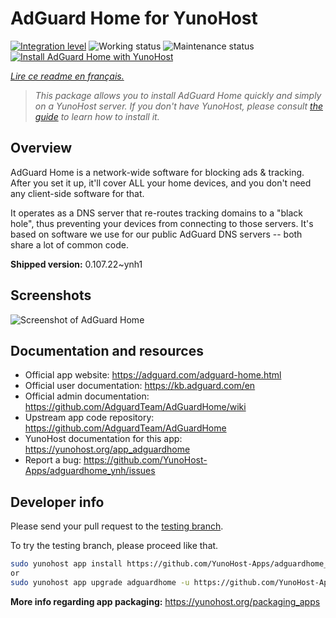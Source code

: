 <!--
N.B.: This README was automatically generated by https://github.com/YunoHost/apps/tree/master/tools/README-generator
It shall NOT be edited by hand.
-->

# AdGuard Home for YunoHost

[![Integration level](https://dash.yunohost.org/integration/adguardhome.svg)](https://dash.yunohost.org/appci/app/adguardhome) ![Working status](https://ci-apps.yunohost.org/ci/badges/adguardhome.status.svg) ![Maintenance status](https://ci-apps.yunohost.org/ci/badges/adguardhome.maintain.svg)  
[![Install AdGuard Home with YunoHost](https://install-app.yunohost.org/install-with-yunohost.svg)](https://install-app.yunohost.org/?app=adguardhome)

*[Lire ce readme en français.](./README_fr.md)*

> *This package allows you to install AdGuard Home quickly and simply on a YunoHost server.
If you don't have YunoHost, please consult [the guide](https://yunohost.org/#/install) to learn how to install it.*

## Overview

AdGuard Home is a network-wide software for blocking ads & tracking. After you set it up, it'll cover ALL your home devices, and you don't need any client-side software for that.

It operates as a DNS server that re-routes tracking domains to a "black hole", thus preventing your devices from connecting to those servers. It's based on software we use for our public AdGuard DNS servers -- both share a lot of common code.


**Shipped version:** 0.107.22~ynh1

## Screenshots

![Screenshot of AdGuard Home](./doc/screenshots/68747470733a2f2f63646e2e616467756172642e636f6d2f7075626c69632f416467756172642f436f6d6d6f6e2f616467756172645f686f6d652e676966.gif)

## Documentation and resources

* Official app website: <https://adguard.com/adguard-home.html>
* Official user documentation: <https://kb.adguard.com/en>
* Official admin documentation: <https://github.com/AdguardTeam/AdGuardHome/wiki>
* Upstream app code repository: <https://github.com/AdguardTeam/AdGuardHome>
* YunoHost documentation for this app: <https://yunohost.org/app_adguardhome>
* Report a bug: <https://github.com/YunoHost-Apps/adguardhome_ynh/issues>

## Developer info

Please send your pull request to the [testing branch](https://github.com/YunoHost-Apps/adguardhome_ynh/tree/testing).

To try the testing branch, please proceed like that.

``` bash
sudo yunohost app install https://github.com/YunoHost-Apps/adguardhome_ynh/tree/testing --debug
or
sudo yunohost app upgrade adguardhome -u https://github.com/YunoHost-Apps/adguardhome_ynh/tree/testing --debug
```

**More info regarding app packaging:** <https://yunohost.org/packaging_apps>
